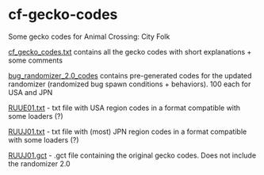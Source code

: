 # cf-gecko-codes
Some gecko codes for Animal Crossing: City Folk

[cf_gecko_codes.txt](cf_gecko_codes.txt) contains all the gecko codes with short explanations + some comments

[bug_randomizer_2.0_codes](bug_randomizer_2.0_codes) contains pre-generated codes for the updated randomizer (randomized bug spawn conditions + behaviors). 100 each for USA and JPN

[RUUE01.txt](RUUE01.txt) - txt file with USA region codes in a format compatible with some loaders (?)

[RUUJ01.txt](RUUJ01.txt) - txt file with (most) JPN region codes in a format compatible with some loaders (?)

[RUUJ01.gct](RUUJ01.gct) - .gct file containing the original gecko codes. Does not include the randomizer 2.0
